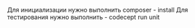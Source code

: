 Для инициализации нужно выполнить composer - install
Для тестирования нужно выполнить - codecept run unit
